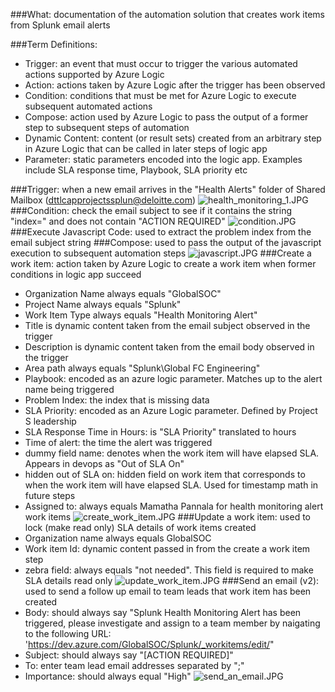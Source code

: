 ###What: documentation of the automation solution that creates work items from Splunk email alerts 

###Term Definitions:
- Trigger: an event that must occur to trigger the various automated actions supported by Azure Logic
- Action: actions taken by Azure Logic after the trigger has been observed
- Condition: conditions that must be met for Azure Logic to execute subsequent automated actions 
- Compose: action used by Azure Logic to pass the output of a former step to subsequent steps of automation
- Dynamic Content: content (or result sets) created from an arbitrary step in Azure Logic that can be called in later steps of logic app
- Parameter: static parameters encoded into the logic app. Examples include SLA response time, Playbook, SLA priority etc

###Trigger: when a new email arrives in the "Health Alerts" folder of Shared Mailbox (dttlcapprojectssplun@deloitte.com) 
![health_monitoring_1.JPG](/.attachments/health_monitoring_1-8cbb84f1-5eab-4a85-900a-76a333bce4cd.JPG)
###Condition: check the email subject to see if it contains the string "index=" and does not contain "ACTION REQUIRED"
![condition.JPG](/.attachments/condition-7bca5673-6c39-4947-bf04-e122f5f93a89.JPG)
###Execute Javascript Code: used to extract the problem index from the email subject string
###Compose: used to pass the output of the javascript execution to subsequent automation steps
![javascript.JPG](/.attachments/javascript-9168da59-7264-4a54-b5e8-46d8bd37396a.JPG)
###Create a work item: action taken by Azure Logic to create a work item when former conditions in logic app succeed
- Organization Name always equals "GlobalSOC"
- Project Name always equals "Splunk"
- Work Item Type always equals "Health Monitoring Alert"
- Title is dynamic content taken from the email subject observed in the trigger
- Description is dynamic content taken from the email body observed in the trigger
- Area path always equals "Splunk\Global FC Engineering"
- Playbook: encoded as an azure logic parameter. Matches up to the alert name being triggered
- Problem Index: the index that is missing data
- SLA Priority: encoded as an Azure Logic parameter. Defined by Project S leadership
- SLA Response Time in Hours: is "SLA Priority" translated to hours
- Time of alert: the time the alert was triggered
- dummy field name: denotes when the work item will have elapsed SLA. Appears in devops as "Out of SLA On"
- hidden out of SLA on: hidden field on work item that corresponds to when the work item will have elapsed SLA. Used for timestamp math in future steps
- Assigned to: always equals Mamatha Pannala for health monitoring alert work items
![create_work_item.JPG](/.attachments/create_work_item-4044e825-ddbe-479c-b061-e729ea38895f.JPG)
###Update a work item: used to lock (make read only) SLA details of work items created
- Organization name always equals GlobalSOC
- Work item Id: dynamic content passed in from the create a work item step
- zebra field: always equals "not needed". This field is required to make SLA details read only
![update_work_item.JPG](/.attachments/update_work_item-dfbd441c-c8b7-47b7-83fa-c101589d098c.JPG)
###Send an email (v2): used to send a follow up email to team leads that work item has been created
- Body: should always say "Splunk Health Monitoring Alert has been triggered, please investigate and assign to a team member by naigating to the following URL: 'https://dev.azure.com/GlobalSOC/Splunk/_workitems/edit/<dynamic content work item ID>"
- Subject: should always say "[ACTION REQUIRED]<dynamic content work item title>"
- To: enter team lead email addresses separated by ";"
- Importance: should always equal "High"
![send_an_email.JPG](/.attachments/send_an_email-5b137c3c-e448-46d5-a233-d4525c4e2364.JPG)